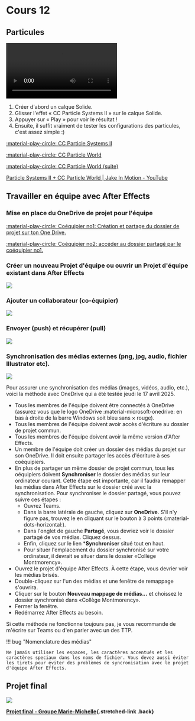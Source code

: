 # Cours 12

## Particules

![type:video](./assets/videos/particules.mp4)

1. Créer d'abord un calque Solide.
1. Glisser l'effet « CC Particle Systems II » sur le calque Solide.
1. Appuyer sur « Play » pour voir le résultat !
1. Ensuite, il suffit vraiment de tester les configurations des particules, c'est assez simple :)

[:material-play-circle: CC Particle Systems II](https://cmontmorency365-my.sharepoint.com/:v:/g/personal/mariem_ouellet_cmontmorency_qc_ca/EUBYih1QFqRHiMZH08s9ki0Bx-c4GXne5gH8KkRaw35lzQ)

[:material-play-circle: CC Particle World](https://cmontmorency365-my.sharepoint.com/:v:/g/personal/mariem_ouellet_cmontmorency_qc_ca/EV97SLGemdRHu37KC_UXrDsBplE0EAYlrL4UIRHq4sHMAw)

[:material-play-circle: CC Particle World (suite)](https://cmontmorency365-my.sharepoint.com/:v:/g/personal/mariem_ouellet_cmontmorency_qc_ca/EUjyQMxags1GrbCIk1gIk1cB_RdTowjzT7Vktx8slWyeIw)

[Particle Systems II + CC Particle World | Jake In Motion - YouTube](https://www.youtube.com/watch?v=7Fp9207Ds5I)

## Travailler en équipe avec After Effects

### Mise en place du OneDrive de projet pour l'équipe
[:material-play-circle: Coéquipier no1: Création et partage du dossier de projet sur ton One Drive.](https://cmontmorency365-my.sharepoint.com/:v:/g/personal/mariem_ouellet_cmontmorency_qc_ca/ES_MgtexRztIioFl9iEvFZYBIfG55ggOdPrPp4r3V6_a6g?nav=eyJyZWZlcnJhbEluZm8iOnsicmVmZXJyYWxBcHAiOiJPbmVEcml2ZUZvckJ1c2luZXNzIiwicmVmZXJyYWxBcHBQbGF0Zm9ybSI6IldlYiIsInJlZmVycmFsTW9kZSI6InZpZXciLCJyZWZlcnJhbFZpZXciOiJNeUZpbGVzTGlua0NvcHkifX0&e=or4lcH)

[:material-play-circle: Coéquipier no2: accéder au dossier partagé par le coéquipier no1.](https://cmontmorency365-my.sharepoint.com/:v:/g/personal/mariem_ouellet_cmontmorency_qc_ca/EUNNUH9b_nlAlhuuajYsFAMBeaSNsCWQhrCVyZ-H92ftTg?nav=eyJyZWZlcnJhbEluZm8iOnsicmVmZXJyYWxBcHAiOiJPbmVEcml2ZUZvckJ1c2luZXNzIiwicmVmZXJyYWxBcHBQbGF0Zm9ybSI6IldlYiIsInJlZmVycmFsTW9kZSI6InZpZXciLCJyZWZlcnJhbFZpZXciOiJNeUZpbGVzTGlua0NvcHkifX0&e=GscOb7)

### Créer un nouveau **Projet d'équipe** ou ouvrir un **Projet d'équipe** existant dans After Effects
![](./assets/images/projet-equipe-intro.png)

### Ajouter un collaborateur (co-équipier)
![](./assets/images/projet-equipe-new.png)

### Envoyer (push) et récupérer (pull)
![](./assets/images/projet-equipe.png)

### Synchronisation des médias externes (png, jpg, audio, fichier Illustrator etc).
![](./assets/images/lost-file.png)

Pour assurer une synchronisation des médias (images, vidéos, audio, etc.), voici la méthode avec OneDrive qui a été testée jeudi le 17 avril 2025.

* Tous les membres de l'équipe doivent être connectés à OneDrive (assurez vous que le logo OneDrive :material-microsoft-onedrive: en bas à droite de la barre Windows soit bleu sans × rouge).
* Tous les membres de l'équipe doivent avoir accès d'écriture au dossier de projet commun.
* Tous les membres de l'équipe doivent avoir la même version d'After Effects.
* Un membre de l'équipe doit créer un dossier des médias du projet sur son OneDrive. Il doit ensuite partager les accès d'écriture à ses coéquipiers.
* En plus de partager un même dossier de projet commun, tous les oéquipiers doivent **Synchroniser** le dossier des médias sur leur ordinateur courant. Cette étape est importante, car il faudra remapper les médias dans After Effects sur le dossier créé avec la synchronisation. Pour synchroniser le dossier partagé, vous pouvez suivre ces étapes :
  * Ouvrez Teams.
  * Dans la barre latérale de gauche, cliquez sur **OneDrive**. S'il n'y figure pas, trouvez le en cliquant sur le bouton à 3 points (:material-dots-horizontal:).
  * Dans l'onglet de gauche **Partagé**, vous devriez voir le dossier partagé de vos médias. Cliquez dessus.
  * Enfin, cliquez sur le lien ***Synchroniser** situé tout en haut.
  * Pour situer l'emplacement du dossier synchronisé sur votre ordinateur, il devrait se situer dans le dossier «Collège Montmorency».
* Ouvrez le projet d'équipe After Effects. À cette étape, vous devrier voir les médias brisés.
* Double-cliquez sur l'un des médias et une fenêtre de remappage s'ouvrira.
* Cliquer sur le bouton **Nouveau mappage de médias...** et choissez le dossier synchronisé dans «Collège Montmorency».
* Fermer la fenêtre.
* Redémarrez After Effects au besoin.

Si cette méthode ne fonctionne toujours pas, je vous recommande de m'écrire sur Teams ou d'en parler avec un des TTP.

!!! bug "Nomenclature des médias"

    Ne jamais utiliser les espaces, les caractères accentués et les caractères speciaux dans les noms de fichier. Vous devez aussi éviter les tirets pour éviter des problèmes de syncronisation avec le projet d'équipe After Effects.


## Projet final
<div class="grid grid-1-2" markdown>

  ![](./exercices_ae/tp2/explainer.gif)

  **[Projet final - Groupe Marie-Michelle](./exercices_ae/projet-final-mm/index.md){.stretched-link .back}**
</div>
